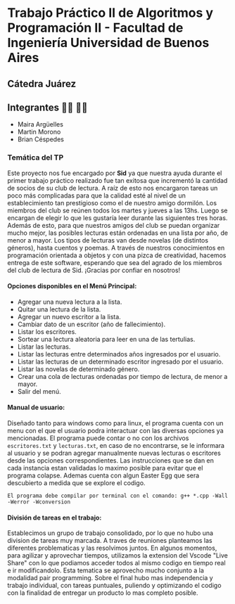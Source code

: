 # Trabajo Práctico II de Algoritmos y Programación II - Facultad de Ingeniería Universidad de Buenos Aires
## Cátedra Juárez

## Integrantes 👩‍💻 👨‍💻
- Maira Argüelles
- Martin Morono
- Brian Céspedes

### Temática del TP
Este proyecto nos fue encargado por **Sid** ya que nuestra ayuda durante el primer trabajo práctico realizado fue tan exitosa que incrementó la cantidad de socios de su club de lectura. A raíz de esto nos encargaron tareas un poco más complicadas para que la calidad esté al nivel de un establecimiento tan prestigioso como el de nuestro amigo dormilón.
Los miembros del club se reúnen todos los martes y jueves a las 13hs. Luego se encargan de elegir lo que les gustaría leer durante las siguientes tres horas. Además de esto, para que nuestros amigos del club se puedan organizar mucho mejor, las posibles lecturas están ordenadas en una lista por año, de menor a mayor. Los tipos de lecturas van desde novelas (de distintos géneros), hasta cuentos y poemas.
A través de nuestros conocimientos en programación orientada a objetos y con una pizca de creatividad, hacemos entrega de este software, esperando que sea del agrado de los miembros del club de lectura de Sid. ¡Gracias por confiar en nosotros!


#### Opciones disponibles en el Menú Principal:
- Agregar una nueva lectura a la lista.
- Quitar una lectura de la lista.
- Agregar un nuevo escritor a la lista.
- Cambiar dato de un escritor (año de fallecimiento).
- Listar los escritores.
- Sortear una lectura aleatoria para leer en una de las tertulias.
- Listar las lecturas.
- Listar las lecturas entre determinados años ingresados por el usuario.
- Listar las lecturas de un determinado escritor ingresado por el usuario.
- Listar las novelas de determinado género.
- Crear una cola de lecturas ordenadas por tiempo de lectura, de menor a mayor.
- Salir del menú.

#### Manual de usuario:
Diseñado tanto para windows como para linux, el programa cuenta con un menu con el que el usuario podra interactuar con las diversas opciones ya mencionadas. El programa puede contar o no con los archivos `escritores.txt` y `lecturas.txt`, en caso de no encontrarse, se le informara al usuario y se podran agregar manualmente  nuevas lecturas o escritores desde las opciones correspondientes. Las instrucciones que se dan en cada instancia estan validadas lo maximo posible para evitar que el programa colapse. Ademas cuenta con algun Easter Egg que sera descubierto a medida que se explore el codigo.

```
El programa debe compilar por terminal con el comando: g++ *.cpp -Wall -Werror -Wconversion 
```

#### División de tareas en el trabajo:
Establecimos un grupo de trabajo consolidado, por lo que no hubo una division de tareas muy marcada. A traves de reuniones planteamos las diferentes problematicas y las resolvimos juntos. En algunos momentos, para agilizar y aprovechar tiempos, utilizamos la extension del Vscode "Live Share" con lo que podiamos acceder todos al mismo codigo en tiempo real e ir modificandolo. Esta tematica se aprovecho mucho conjunto a la modalidad pair programming. Sobre el final hubo mas independencia y trabajo individual, con tareas puntuales, puliendo y optimizando el codigo con la finalidad de entregar un producto lo mas completo posible.